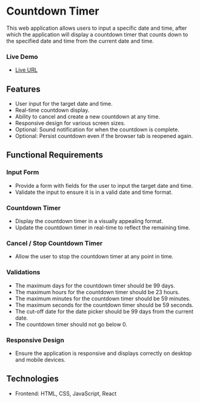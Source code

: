 # Countdown Timer

This web application allows users to input a specific date and time, after which the application will display a countdown timer that counts down to the specified date and time from the current date and time.

### Live Demo

- [Live URL](https://countdown-timer-umber-five.vercel.app/)

## Features

- User input for the target date and time.
- Real-time countdown display.
- Ability to cancel and create a new countdown at any time.
- Responsive design for various screen sizes.
- Optional: Sound notification for when the countdown is complete.
- Optional: Persist countdown even if the browser tab is reopened again.

## Functional Requirements

### Input Form

- Provide a form with fields for the user to input the target date and time.
- Validate the input to ensure it is in a valid date and time format.

### Countdown Timer

- Display the countdown timer in a visually appealing format.
- Update the countdown timer in real-time to reflect the remaining time.

### Cancel / Stop Countdown Timer

- Allow the user to stop the countdown timer at any point in time.

### Validations

- The maximum days for the countdown timer should be 99 days.
- The maximum hours for the countdown timer should be 23 hours.
- The maximum minutes for the countdown timer should be 59 minutes.
- The maximum seconds for the countdown timer should be 59 seconds.
- The cut-off date for the date picker should be 99 days from the current date.
- The countdown timer should not go below 0.

### Responsive Design

- Ensure the application is responsive and displays correctly on desktop and mobile devices.

## Technologies

- Frontend: HTML, CSS, JavaScript, React

